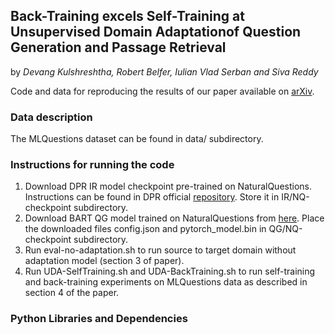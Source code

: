 ## Back-Training excels Self-Training at Unsupervised Domain Adaptationof Question Generation and Passage Retrieval
by *Devang Kulshreshtha, Robert Belfer, Iulian Vlad Serban and Siva Reddy*

Code and data for reproducing the results of our paper available on [arXiv](https://arxiv.org/abs/2104.08801).

### Data description
The MLQuestions dataset can be found in data/ subdirectory.

### Instructions for running the code

1. Download DPR IR model checkpoint pre-trained on NaturalQuestions. Instructions can be found in DPR official [repository](https://github.com/facebookresearch/DPR). Store it in IR/NQ-checkpoint subdirectory.
2. Download BART QG model trained on NaturalQuestions from [here](https://drive.google.com/drive/folders/1TyvdAdP57_uWPoqzg0iZfNABin4GAHfw?usp=sharing). Place the downloaded files config.json and pytorch_model.bin in QG/NQ-checkpoint subdirectory.
3. Run eval-no-adaptation.sh to run source to target domain without adaptation model (section 3 of paper).
4. Run UDA-SelfTraining.sh and UDA-BackTraining.sh to run self-training and back-training experiments on MLQuestions data as described in section 4 of the paper.

### Python Libraries and Dependencies